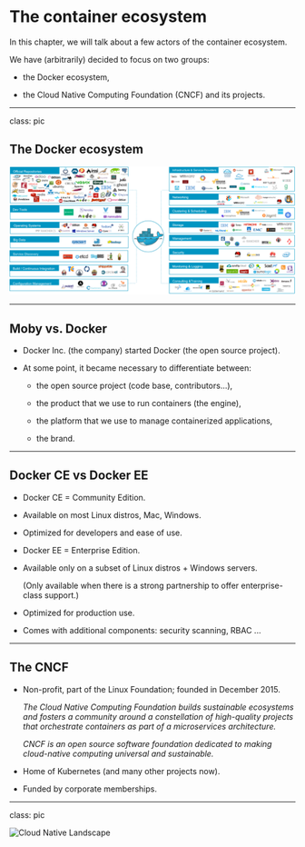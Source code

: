 # The container ecosystem

In this chapter, we will talk about a few actors of the container ecosystem.

We have (arbitrarily) decided to focus on two groups:

- the Docker ecosystem,

- the Cloud Native Computing Foundation (CNCF) and its projects.

---

class: pic

## The Docker ecosystem

![The Docker ecosystem in 2015](images/docker-ecosystem-2015.png)

---

## Moby vs. Docker

- Docker Inc. (the company) started Docker (the open source project).

- At some point, it became necessary to differentiate between:

  - the open source project (code base, contributors...),

  - the product that we use to run containers (the engine),

  - the platform that we use to manage containerized applications,

  - the brand.

---

## Docker CE vs Docker EE

- Docker CE = Community Edition.

- Available on most Linux distros, Mac, Windows.

- Optimized for developers and ease of use.

- Docker EE = Enterprise Edition.

- Available only on a subset of Linux distros + Windows servers.

  (Only available when there is a strong partnership to offer enterprise-class support.)

- Optimized for production use.

- Comes with additional components: security scanning, RBAC ...

---

## The CNCF

- Non-profit, part of the Linux Foundation; founded in December 2015. 

  *The Cloud Native Computing Foundation builds sustainable ecosystems and fosters
  a community around a constellation of high-quality projects that orchestrate
  containers as part of a microservices architecture.*

  *CNCF is an open source software foundation dedicated to making cloud-native computing universal and sustainable.*

- Home of Kubernetes (and many other projects now).

- Funded by corporate memberships.

---

class: pic

![Cloud Native Landscape](https://landscape.cncf.io/images/landscape.png)

